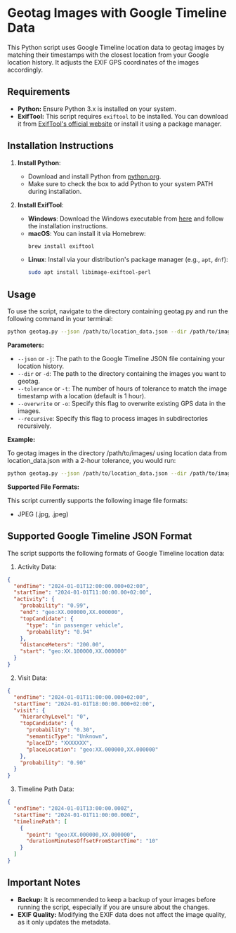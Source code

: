 # Geotag Images with Google Timeline Data

This Python script uses Google Timeline location data to geotag images by matching their timestamps with the closest location from your Google location history. It adjusts the EXIF GPS coordinates of the images accordingly.

## Requirements

- **Python:** Ensure Python 3.x is installed on your system.
- **ExifTool:** This script requires `exiftool` to be installed. You can download it from [ExifTool's official website](https://exiftool.org/) or install it using a package manager.
## Installation Instructions

1. **Install Python**:
   - Download and install Python from [python.org](https://www.python.org/downloads/).
   - Make sure to check the box to add Python to your system PATH during installation.

2. **Install ExifTool**:
   - **Windows**: Download the Windows executable from [here](https://exiftool.org/) and follow the installation instructions.
   - **macOS**: You can install it via Homebrew:
     ```bash
     brew install exiftool
     ```
   - **Linux**: Install via your distribution's package manager (e.g., `apt`, `dnf`):
     ```bash
     sudo apt install libimage-exiftool-perl
     ```

## Usage

To use the script, navigate to the directory containing geotag.py and run the following command in your terminal:

```bash
python geotag.py --json /path/to/location_data.json --dir /path/to/images/ [--tolerance hours] [--overwrite]
```

**Parameters:**

- `--json` or `-j`: The path to the Google Timeline JSON file containing your location history.
- `--dir` or `-d`: The path to the directory containing the images you want to geotag.
- `--tolerance` or `-t`: The number of hours of tolerance to match the image timestamp with a location (default is 1 hour).
- `--overwrite` or `-o`: Specify this flag to overwrite existing GPS data in the images.
- `--recursive`: Specify this flag to process images in subdirectories recursively.

**Example:**

To geotag images in the directory /path/to/images/ using location data from location_data.json with a 2-hour tolerance, you would run:
```bash
python geotag.py --json /path/to/location_data.json --dir /path/to/images/ --time 2
```

**Supported File Formats:**

This script currently supports the following image file formats:

- JPEG (.jpg, .jpeg)

## Supported Google Timeline JSON Format

The script supports the following formats of Google Timeline location data:

1. Activity Data:
```json
{
  "endTime": "2024-01-01T12:00:00.000+02:00",
  "startTime": "2024-01-01T11:00:00.00+02:00",
  "activity": {
    "probability": "0.99",
    "end": "geo:XX.000000,XX.000000",
    "topCandidate": {
      "type": "in passenger vehicle",
      "probability": "0.94"
    },
    "distanceMeters": "200.00",
    "start": "geo:XX.100000,XX.000000"
  }
}
```
2. Visit Data:
```json
{
  "endTime": "2024-01-01T11:00:00.000+02:00",
  "startTime": "2024-01-01T18:00:00.000+02:00",
  "visit": {
    "hierarchyLevel": "0",
    "topCandidate": {
      "probability": "0.30",
      "semanticType": "Unknown",
      "placeID": "XXXXXXX",
      "placeLocation": "geo:XX.000000,XX.000000"
    },
    "probability": "0.90"
  }
}
```
3. Timeline Path Data:
```json
{
  "endTime": "2024-01-01T13:00:00.000Z",
  "startTime": "2024-01-01T11:00:00.000Z",
  "timelinePath": [
    {
      "point": "geo:XX.000000,XX.000000",
      "durationMinutesOffsetFromStartTime": "10"
    }
  ]
}
```

## Important Notes

- **Backup:** It is recommended to keep a backup of your images before running the script, especially if you are unsure about the changes.
- **EXIF Quality:** Modifying the EXIF data does not affect the image quality, as it only updates the metadata.